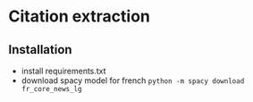 # Citation extraction
## Installation
- install requirements.txt
- download spacy model for french `python -m spacy download fr_core_news_lg`

